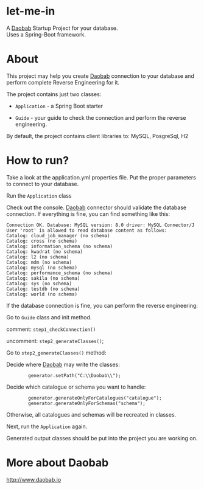 # let-me-in

A [Daobab](http://www.daobab.io) Startup Project for your database.
</br>Uses a Spring-Boot framework.

# About

This project may help you create [Daobab](http://www.daobab.io) connection to your database and perform complete Reverse
Engineering for it.

The project contains just two classes:

- `Application` - a Spring Boot starter

- `Guide` - your guide to check the connection and perform the reverse engineering.

By default, the project contains client libraries to: MySQL, PosgreSql, H2

# How to run?
Take a look at the application.yml properties file.
Put the proper parameters to connect to your database.

Run the `Application` class

Check out the console. [Daobab](http://www.daobab.io) connector should validate the database connection.
If everything is fine, you can find something like this:

```
Connection OK. Database: MySQL version: 8.0 driver: MySQL Connector/J
User 'root' is allowed to read database content as follows: 
Catalog: cloud_job_manager (no schema)
Catalog: cross (no schema)
Catalog: information_schema (no schema)
Catalog: kwadrat (no schema)
Catalog: l2 (no schema)
Catalog: mdm (no schema)
Catalog: mysql (no schema)
Catalog: performance_schema (no schema)
Catalog: sakila (no schema)
Catalog: sys (no schema)
Catalog: testdb (no schema)
Catalog: world (no schema)
```


If the database connection is fine, you can perform the reverse engineering:

Go to `Guide` class and init method.

comment: `step1_checkConnection()`

uncomment: `step2_generateClasses()`;

Go to `step2_generateClasses()` method:

Decide where [Daobab](http://www.daobab.io) may write the classes:

```
        generator.setPath("C:\\Daobab\\");
```

Decide which catalogue or schema you want to handle:

```
        generator.generateOnlyForCatalogues("catalogue");
        generator.generateOnlyForSchemas("schema");
```

Otherwise, all catalogues and schemas will be recreated in classes.

Next, run the `Application` again.

Generated output classes should be put into the project you are working on.

# More about Daobab

http://www.daobab.io



